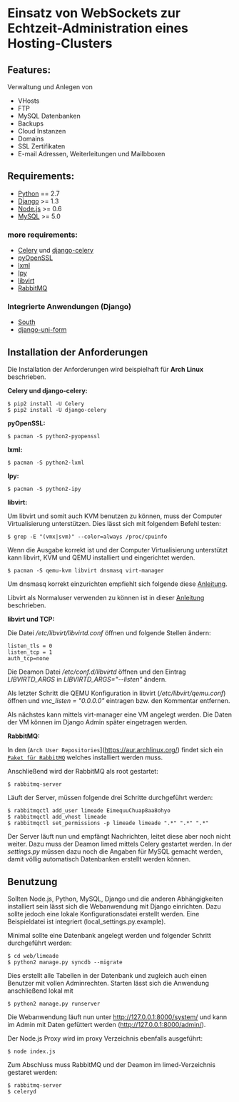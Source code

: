 # Einsatz von WebSockets zur Echtzeit-Administration eines Hosting-Clusters

## Features:

Verwaltung und Anlegen von

- VHosts
- FTP
- MySQL Datenbanken
- Backups
- Cloud Instanzen
- Domains
- SSL Zertifikaten
- E-mail Adressen, Weiterleitungen und Mailbboxen

## Requirements:

- [Python](http://www.python.org) == 2.7
- [Django](http://www.djangoproject.com/) >= 1.3
- [Node.js](http://www.nodejs.org) >= 0.6
- [MySQL](http://www.mysql.com) >= 5.0

### more requirements:

- [Celery](http://celeryproject.org/) und [django-celery](http://docs.celeryproject.org/en/latest/django/index.html)
- [pyOpenSSL](http://packages.python.org/pyOpenSSL)
- [lxml](http://lxml.de/)
- [Ipy](http://c0re.23.nu/c0de/IPy/)
- [libvirt](http://libvirt.org/)
- [RabbitMQ](http://www.rabbitmq.com/)

### Integrierte Anwendungen (Django)

- [South](http://south.aeracode.org/)
- [django-uni-form](http://django-uni-form.rtfd.org/)

## Installation der Anforderungen

Die Installation der Anforderungen wird beispielhaft für **Arch Linux**
beschrieben.

**Celery und django-celery:**
    
    $ pip2 install -U Celery
    $ pip2 install -U django-celery

**pyOpenSSL:**
    
    $ pacman -S python2-pyopenssl

**lxml:**
    
    $ pacman -S python2-lxml

**Ipy:**
    
    $ pacman -S python2-ipy

**libvirt:**

Um libvirt und somit auch KVM benutzen zu können, muss der Computer 
Virtualisierung unterstützen. Dies lässt sich mit folgendem Befehl testen:
    
    $ grep -E "(vmx|svm)" --color=always /proc/cpuinfo

Wenn die Ausgabe korrekt ist und der Computer Virtualisierung unterstützt kann 
libvirt, KVM und QEMU installiert und eingerichtet werden.
    
    $ pacman -S qemu-kvm libvirt dnsmasq virt-manager

Um dnsmasq korrekt einzurichten empfiehlt sich folgende diese [Anleitung](https://wiki.archlinux.org/index.php/Dnsmasq).

Libvirt als Normaluser verwenden zu können ist in dieser [Anleitung](https://wiki.archlinux.org/index.php/Libvirt#Configuration) 
beschrieben.

**libvirt und TCP:**

Die Datei */etc/libvirt/libvirtd.conf* öffnen und folgende Stellen ändern:
    
    listen_tls = 0
    listen_tcp = 1
    auth_tcp=none

Die Deamon Datei */etc/conf.d/libvirtd* öffnen und den Eintrag 
*LIBVIRTD_ARGS* in *LIBVIRTD_ARGS="--listen"* ändern.

Als letzter Schritt die QEMU Konfiguration in libvirt (*/etc/libvirt/qemu.conf*) 
öffnen und *vnc_listen = "0.0.0.0"* eintragen bzw. den Kommentar entfernen.

Als nächstes kann mittels virt-manager eine VM angelegt werden. Die Daten der VM
können im Django Admin später eingetragen werden.

**RabbitMQ:**

In den (`Arch User Repositories`](https://aur.archlinux.org/) findet sich ein [`Paket für RabbitMQ`](http://aur.archlinux.org/packages.php?ID=19090) welches 
installiert werden muss.

Anschließend wird der RabbitMQ als root gestartet:
    
    $ rabbitmq-server

Läuft der Server, müssen folgende drei Schritte durchgeführt werden:
    
    $ rabbitmqctl add_user limeade EimequuChuap8aa8ohyo
    $ rabbitmqctl add_vhost limeade
    $ rabbitmqctl set_permissions -p limeade limeade ".*" ".*" ".*"

Der Server läuft nun und empfängt Nachrichten, leitet diese aber noch nicht 
weiter. Dazu muss der Deamon limed mittels Celery gestartet werden. In der 
*settings.py* müssen dazu noch die Angaben für MySQL gemacht werden, damit 
völlig automatisch Datenbanken erstellt werden können.

## Benutzung

Sollten Node.js, Python, MySQL, Django und die anderen Abhängigkeiten 
installiert sein lässt sich die Webanwendung mit Django einrichten. Dazu sollte 
jedoch eine lokale Konfigurationsdatei erstellt werden. Eine Beispieldatei ist 
integriert (local_settings.py.example).

Minimal sollte eine Datenbank angelegt werden und folgender Schritt durchgeführt 
werden:
    
    $ cd web/limeade
    $ python2 manage.py syncdb --migrate

Dies erstellt alle Tabellen in der Datenbank und zugleich auch einen Benutzer 
mit vollen Adminrechten. Starten lässt sich die Anwendung anschließend lokal mit
    
    $ python2 manage.py runserver

Die Webanwendung läuft nun unter http://127.0.0.1:8000/system/ und kann im Admin
mit Daten gefüttert werden (http://127.0.0.1:8000/admin/).

Der Node.js Proxy wird im proxy Verzeichnis ebenfalls ausgeführt:
    
    $ node index.js

Zum Abschluss muss RabbitMQ und der Deamon im limed-Verzeichnis gestaret werden:
    
    $ rabbitmq-server
    $ celeryd

